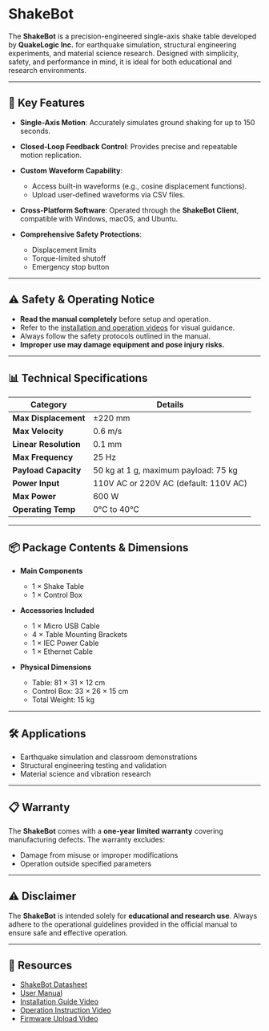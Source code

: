 # ShakeBot

The **ShakeBot** is a precision-engineered single-axis shake table developed by **QuakeLogic Inc.** for earthquake simulation, structural engineering experiments, and material science research. Designed with simplicity, safety, and performance in mind, it is ideal for both educational and research environments.

---

## 🌟 Key Features

* **Single-Axis Motion**: Accurately simulates ground shaking for up to 150 seconds.
* **Closed-Loop Feedback Control**: Provides precise and repeatable motion replication.
* **Custom Waveform Capability**:

  * Access built-in waveforms (e.g., cosine displacement functions).
  * Upload user-defined waveforms via CSV files.
* **Cross-Platform Software**: Operated through the **ShakeBot Client**, compatible with Windows, macOS, and Ubuntu.
* **Comprehensive Safety Protections**:

  * Displacement limits
  * Torque-limited shutoff
  * Emergency stop button

---

## ⚠️ Safety & Operating Notice

* **Read the manual completely** before setup and operation.
* Refer to the [installation and operation videos](#-resources) for visual guidance.
* Always follow the safety protocols outlined in the manual.
* **Improper use may damage equipment and pose injury risks.**

---

## 📊 Technical Specifications

| **Category**          | **Details**                           |
| --------------------- | ------------------------------------- |
| **Max Displacement**  | ±220 mm                               |
| **Max Velocity**      | 0.6 m/s                               |
| **Linear Resolution** | 0.1 mm                                |
| **Max Frequency**     | 25 Hz                                 |
| **Payload Capacity**  | 50 kg at 1 g, maximum payload: 75 kg  |
| **Power Input**       | 110V AC or 220V AC (default: 110V AC) |
| **Max Power**         | 600 W                                 |
| **Operating Temp**    | 0°C to 40°C                           |

---

## 📦 Package Contents & Dimensions

* **Main Components**

  * 1 × Shake Table
  * 1 × Control Box
* **Accessories Included**

  * 1 × Micro USB Cable
  * 4 × Table Mounting Brackets
  * 1 × IEC Power Cable
  * 1 × Ethernet Cable
* **Physical Dimensions**

  * Table: 81 × 31 × 12 cm
  * Control Box: 33 × 26 × 15 cm
  * Total Weight: 15 kg

---

## 🛠️ Applications

* Earthquake simulation and classroom demonstrations
* Structural engineering testing and validation
* Material science and vibration research

---

## 📋 Warranty

The **ShakeBot** comes with a **one-year limited warranty** covering manufacturing defects.
The warranty excludes:

* Damage from misuse or improper modifications
* Operation outside specified parameters

---

## ⚠️ Disclaimer

The **ShakeBot** is intended solely for **educational and research use**. Always adhere to the operational guidelines provided in the official manual to ensure safe and effective operation.

---

## 🔗 Resources

* [ShakeBot Datasheet](./docs/datasheets/)
* [User Manual](./docs/manuals/)
* [Installation Guide Video](https://www.youtube.com/watch?v=EvGCJVTUTvM)
* [Operation Instruction Video](https://www.youtube.com/watch?v=_x_bwcrs5Rk)
* [Firmware Upload Video](https://www.youtube.com/watch?v=Nx1yT0BBrlE)
